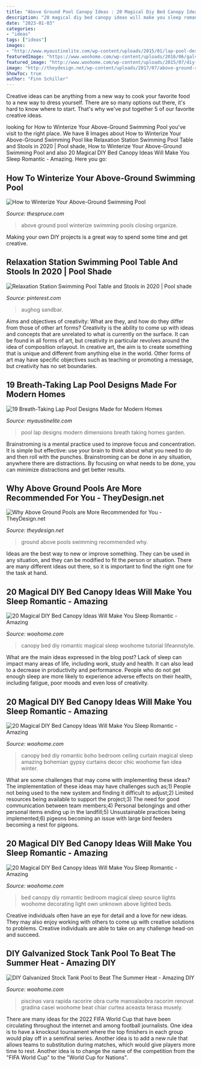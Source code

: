 ```yaml
---
title: "Above Ground Pool Canopy Ideas : 20 Magical Diy Bed Canopy Ideas Will Make You Sleep Romantic"
description: "20 magical diy bed canopy ideas will make you sleep romantic"
date: "2023-01-03"
categories:
- "ideas"
tags: ["ideas"]
images:
- "http://www.myaustinelite.com/wp-content/uploads/2015/01/lap-pool-designs-with-patio.jpg"
featuredImage: "https://www.woohome.com/wp-content/uploads/2016/06/galvanized-stock-tank-pool-ideas-woohome-3_0.jpg"
featured_image: "http://www.woohome.com/wp-content/uploads/2015/07/diy-bed-canopy-woohome-7.jpg"
image: "http://theydesign.net/wp-content/uploads/2017/07/above-ground-swimming-pools-lakeland-fl-unique-pools-spas-intended-for-above-ground-pools-why-above-ground-pools-are-more-recommended-for-you-e1499324647749.jpg"
ShowToc: true
author: "Finn Schiller"
---
```



Creative ideas can be anything from a new way to cook your favorite food to a new way to dress yourself. There are so many options out there, it's hard to know where to start. That's why we've put together 5 of our favorite creative ideas.

	

		
looking for How to Winterize Your Above-Ground Swimming Pool you've visit to the right place. We have 8 Images about How to Winterize Your Above-Ground Swimming Pool like Relaxation Station Swimming Pool Table and Stools in 2020 | Pool shade, How to Winterize Your Above-Ground Swimming Pool and also 20 Magical DIY Bed Canopy Ideas Will Make You Sleep Romantic - Amazing. Here you go:
		
    
## How To Winterize Your Above-Ground Swimming Pool

<img loading=lazy src="https://www.thespruce.com/thmb/Fm-28sjfvN9QAwYUWFCLPgWl-qA=/2309x1299/filters:fill(auto,1)/gettyaboveclean-5c013201c9e77c00012ea46e.jpg" onerror="this.onerror=null;this.src='https://tse1.mm.bing.net/th?id=OIP.PJhHJPlPeCRdgRS41UoBswHaEK&amp;pid=15.1';" alt="How to Winterize Your Above-Ground Swimming Pool">

_Source: thespruce.com_

>above ground pool winterize swimming pools closing organize. 

	

Making your own DIY projects is a great way to spend some time and get creative.

    
## Relaxation Station Swimming Pool Table And Stools In 2020 | Pool Shade

<img loading=lazy src="https://i.pinimg.com/736x/89/ab/d5/89abd521043900640dfb81d2a073910f--aqua-party-pool-bar.jpg" onerror="this.onerror=null;this.src='https://tse3.mm.bing.net/th?id=OIP.QrSnfdCiQfM6ofF7eqKNswHaLH&amp;pid=15.1';" alt="Relaxation Station Swimming Pool Table and Stools in 2020 | Pool shade">

_Source: pinterest.com_

>aughog sandbar. 

	

Aims and objectives of creativity: What are they, and how do they differ from those of other art forms?
Creativity is the ability to come up with ideas and concepts that are unrelated to what is currently on the surface. It can be found in all forms of art, but creativity in particular revolves around the idea of composition orlayout. In creative art, the aim is to create something that is unique and different from anything else in the world. Other forms of art may have specific objectives such as teaching or promoting a message, but creativity has no set boundaries.

    
## 19 Breath-Taking Lap Pool Designs Made For Modern Homes

<img loading=lazy src="http://www.myaustinelite.com/wp-content/uploads/2015/01/lap-pool-designs-with-patio.jpg" onerror="this.onerror=null;this.src='https://tse4.mm.bing.net/th?id=OIP.1tKRLM2oWW5Zjdj8zIoniAHaFj&amp;pid=15.1';" alt="19 Breath-Taking Lap Pool Designs Made for Modern Homes">

_Source: myaustinelite.com_

>pool lap designs modern dimensions breath taking homes garden. 

	

Brainstroming is a mental practice used to improve focus and concentration. It is simple but effective: use your brain to think about what you need to do and then roll with the punches. Brainstroming can be done in any situation, anywhere there are distractions. By focusing on what needs to be done, you can minimize distractions and get better results.

    
## Why Above Ground Pools Are More Recommended For You - TheyDesign.net

<img loading=lazy src="http://theydesign.net/wp-content/uploads/2017/07/above-ground-swimming-pools-lakeland-fl-unique-pools-spas-intended-for-above-ground-pools-why-above-ground-pools-are-more-recommended-for-you-e1499324647749.jpg" onerror="this.onerror=null;this.src='https://tse1.mm.bing.net/th?id=OIP.R9tku2lgiNAo7moh8SnigAHaFj&amp;pid=15.1';" alt="Why Above Ground Pools are More Recommended for You - TheyDesign.net">

_Source: theydesign.net_

>ground above pools swimming recommended why. 

	

Ideas are the best way to new or improve something. They can be used in any situation, and they can be modified to fit the person or situation. There are many different ideas out there, so it is important to find the right one for the task at hand.

    
## 20 Magical DIY Bed Canopy Ideas Will Make You Sleep Romantic - Amazing

<img loading=lazy src="http://www.woohome.com/wp-content/uploads/2015/07/diy-bed-canopy-woohome-16.jpg" onerror="this.onerror=null;this.src='https://tse4.mm.bing.net/th?id=OIP.YIiPiE4aCrsLon3FvDQVHwHaNd&amp;pid=15.1';" alt="20 Magical DIY Bed Canopy Ideas Will Make You Sleep Romantic - Amazing">

_Source: woohome.com_

>canopy bed diy romantic magical sleep woohome tutorial lifeannstyle. 

	

What are the main ideas expressed in the blog post?
Lack of sleep can impact many areas of life, including work, study and health. It can also lead to a decrease in productivity and performance. People who do not get enough sleep are more likely to experience adverse effects on their health, including fatigue, poor moods and even loss of creativity.

    
## 20 Magical DIY Bed Canopy Ideas Will Make You Sleep Romantic - Amazing

<img loading=lazy src="http://www.woohome.com/wp-content/uploads/2015/07/diy-bed-canopy-woohome-7.jpg" onerror="this.onerror=null;this.src='https://tse1.mm.bing.net/th?id=OIP.LZTqIm2eGwprtgqTZqKl4QHaLH&amp;pid=15.1';" alt="20 Magical DIY Bed Canopy Ideas Will Make You Sleep Romantic - Amazing">

_Source: woohome.com_

>canopy bed diy romantic boho bedroom ceiling curtain magical sleep amazing bohemian gypsy curtains decor chic woohome fan idea winter. 

	

What are some challenges that may come with implementing these ideas?
The implementation of these ideas may have challenges such as;1) People not being used to the new system and finding it difficult to adjust;2) Limited resources being available to support the project;3) The need for good communication between team members;4) Personal belongings and other personal items ending up in the landfill;5) Unsustainable practices being implemented;6) pigeons becoming an issue with large bird feeders becoming a nest for pigeons.

    
## 20 Magical DIY Bed Canopy Ideas Will Make You Sleep Romantic - Amazing

<img loading=lazy src="http://www.woohome.com/wp-content/uploads/2015/07/diy-bed-canopy-woohome-10.jpg" onerror="this.onerror=null;this.src='https://tse2.mm.bing.net/th?id=OIP.ohSb7bFCIAILYKSyLgIbxwHaJ4&amp;pid=15.1';" alt="20 Magical DIY Bed Canopy Ideas Will Make You Sleep Romantic - Amazing">

_Source: woohome.com_

>bed canopy diy romantic bedroom magical sleep source lights woohome decorating light own unknown above lighted beds. 

	

Creative individuals often have an eye for detail and a love for new ideas. They may also enjoy working with others to come up with creative solutions to problems. Creative individuals are able to take on any challenge head-on and succeed.

    
## DIY Galvanized Stock Tank Pool To Beat The Summer Heat - Amazing DIY

<img loading=lazy src="https://www.woohome.com/wp-content/uploads/2016/06/galvanized-stock-tank-pool-ideas-woohome-3_0.jpg" onerror="this.onerror=null;this.src='https://tse3.mm.bing.net/th?id=OIP.rPObaOGChCdPeyK3JY7IjwHaR2&amp;pid=15.1';" alt="DIY Galvanized Stock Tank Pool to Beat The Summer Heat - Amazing DIY">

_Source: woohome.com_

>piscinas vara rapida racorire obra curte manoalaobra racorim renovat gradina casei woohome beat chiar curtea aceasta terasa musely. 

	

There are many ideas for the 2022 FIFA World Cup that have been circulating throughout the internet and among football journalists. One idea is to have a knockout tournament where the top finishers in each group would play off in a semifinal series. Another idea is to add a new rule that allows teams to substitution during matches, which would give players more time to rest. Another idea is to change the name of the competition from the "FIFA World Cup" to the "World Cup for Nations".


